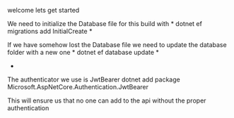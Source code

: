 welcome lets get started

We need to initialize the Database file for this build with 
*
dotnet ef migrations add InitialCreate
*

If we have somehow lost the Database file we need to update the database folder with a new one
*
dotnet ef database update
*

*
The authenticator we use is JwtBearer
dotnet add package Microsoft.AspNetCore.Authentication.JwtBearer

This will ensure us that no one can add to the api without the proper authentication
